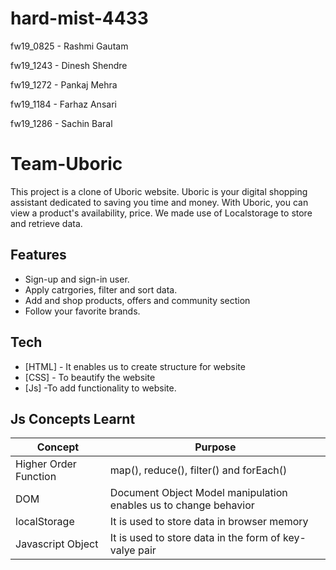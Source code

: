 # hard-mist-4433
fw19_0825 - Rashmi Gautam

fw19_1243 - Dinesh Shendre

fw19_1272 - Pankaj Mehra

fw19_1184 - Farhaz Ansari

fw19_1286 - Sachin Baral

# Team-Uboric

This project is a clone of Uboric website. Uboric is your digital shopping assistant dedicated to saving you time and money. With Uboric, you can view a product's availability, price. We made use of Localstorage to store and retrieve data. 

## Features

- Sign-up and sign-in user.
- Apply catrgories, filter and sort data.
- Add and shop products, offers and community section
- Follow your favorite brands.

## Tech

- [HTML] - It enables us to create structure for website
- [CSS] - To beautify the website
- [Js] -To add functionality to website.

## Js Concepts Learnt


| Concept | Purpose |
| ------|------ |
| Higher Order Function| map(), reduce(), filter() and forEach()
| DOM | Document Object Model manipulation enables us to change behavior |
| localStorage |It is used to store data in browser memory |
| Javascript Object |It is used to store data in the form of key-valye pair |




